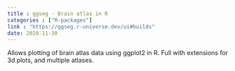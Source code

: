 ```yaml
---
title : ggseg - Brain atlas in R
categories : ["R-packages"]
link : "https://ggseg.r-universe.dev/ui#builds"
date: 2020-11-30
---
```


Allows plotting of brain atlas data using ggplot2 in R.
Full with extensions for 3d plots, and multiple atlases.
   
<!-- read more -->
